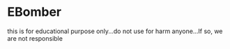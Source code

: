 # EBomber
this is for educational purpose only...do not use for harm anyone...If so, we are not responsible
